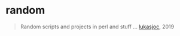 # random
> Random scripts and projects in perl and stuff
...
[lukasjoc](https://lukasjoc.com), 2019
